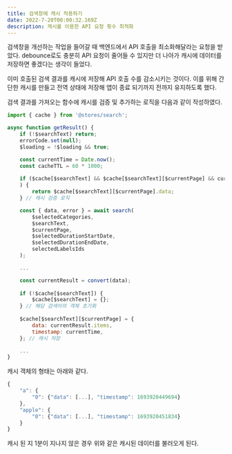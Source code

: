 ```yaml
---
title: 검색창에 캐시 적용하기
date: 2022-7-20T00:00:32.169Z
description: 캐시를 이용한 API 요청 횟수 최적화
---
```


검색창을 개선하는 작업을 들어갈 때 백엔드에서 API 호출을 최소화해달라는 요청을 받았다. debounce로도 충분히 API 요청이 줄어들 수 있지만 더 나아가 캐시에 데이터를 저장하면 좋겠다는 생각이 들었다.

이미 호출된 검색 결과를 캐시에 저장해 API 호출 수를 감소시키는 것이다. 이를 위해 간단한 캐시를 만들고 전역 상태에 저장해 앱이 종료 되기까지 전까지 유지하도록 했다. 

검색 결과를 가져오는 함수에 캐시를 검증 및 추가하는 로직을 다음과 같이 작성하였다.

```js
import { cache } from '@stores/search';

async function getResult() {
	if (!$searchText) return;
	errorCode.set(null);
	$loading = !$loading && true;

	const currentTime = Date.now();
	const cacheTTL = 60 * 1000;
	
	if ($cache[$searchText] && $cache[$searchText][$currentPage] && currentTime - $cache[$searchText][$currentPage].timestamp < cacheTTL
	) {
		return $cache[$searchText][$currentPage].data;
	} // 캐시 검증 로직

	const { data, error } = await search(
		$selectedCategories,
		$searchText,
		$currentPage,
		$selectedDurationStartDate,
		$selectedDurationEndDate,
		selectedLabelsIds
	);

	...

	const currentResult = convert(data);
	
	if (!$cache[$searchText]) {
		$cache[$searchText] = {};
	} // 해당 검색어의 객체 초기화
	
	$cache[$searchText][$currentPage] = {
		data: currentResult.items,
		timestamp: currentTime,
	}; // 캐시 저장

	...
}
```

캐시 객체의 형태는 아래와 같다. 

```js
{
    "a": {
        "0": {"data": [...], "timestamp": 1693920449694}
    },
    "apple": {
	    "0": {"data": [...], "timestamp": 1693920451834}
    }
}
```

캐시 된 지 1분이 지나지 않은 경우 위와 같은 캐시된 데이터를 불러오게 된다.